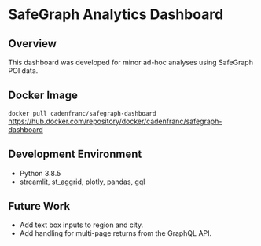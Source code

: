 # SafeGraph Analytics Dashboard

## Overview
This dashboard was developed for minor ad-hoc analyses using SafeGraph POI data.

## Docker Image
```docker pull cadenfranc/safegraph-dashboard```
https://hub.docker.com/repository/docker/cadenfranc/safegraph-dashboard

## Development Environment
* Python 3.8.5
* streamlit, st_aggrid, plotly, pandas, gql

## Future Work
* Add text box inputs to region and city.
* Add handling for multi-page returns from the GraphQL API. 
